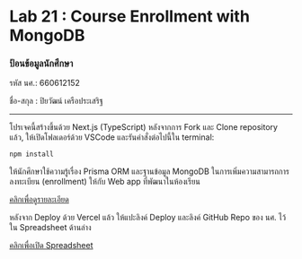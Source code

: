 # Lab 21 : Course Enrollment with MongoDB

### ป้อนข้อมูลนักศึกษา

รหัส นศ.: 660612152

ชื่อ-สกุล : ปิยวัฒน์ เครือประเสริฐ

---

โปรเจคนี้สร้างขึ้นด้วย Next.js (TypeScript)
หลังจากการ Fork และ Clone repository แล้ว, ให้เปิดโฟลเดอร์ด้วย VSCode และรันคำสั่งต่อไปนี้ใน terminal:

```bash
npm install
```

ให้นักศึกษาใช้ความรู้เรื่อง Prisma ORM และฐานข้อมูล MongoDB ในการเพิ่มความสามารถการลงทะเบียน (enrollment) ให้กับ Web app ที่พัฒนาในห้องเรียน

[คลิกเพื่อดูรายละเอียด](https://o365cmu-my.sharepoint.com/:b:/g/personal/dome_potikanond_cmu_ac_th/EdZythvhsWZEi1851Ill0NcBZAHcNEYCme0tcBF5EnYqrw?e=1u0mmN)

หลังจาก Deploy ด้วย Vercel แล้ว ให้แปะลิงค์ Deploy และลิงค์ GitHub Repo ของ นศ. ไว้ใน Spreadsheet ด้านล่าง

[คลิกเพื่อเปิด Spreadsheet](https://o365cmu-my.sharepoint.com/:x:/g/personal/dome_potikanond_cmu_ac_th/EfmPM2Wz7OZAiAn23yVwzKwBacdSRIyVOhMjqTMzrHohMg?e=gWuUzE)
